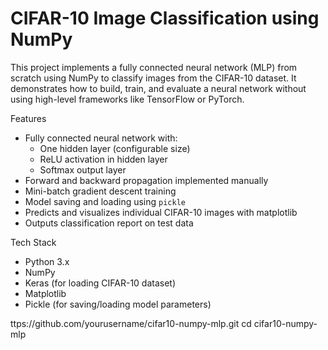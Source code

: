 # CIFAR-10 Image Classification using NumPy

This project implements a fully connected neural network (MLP) from scratch using NumPy to classify images from the CIFAR-10 dataset. It demonstrates how to build, train, and evaluate a neural network without using high-level frameworks like TensorFlow or PyTorch.


Features

- Fully connected neural network with:
  - One hidden layer (configurable size)
  - ReLU activation in hidden layer
  - Softmax output layer
- Forward and backward propagation implemented manually
- Mini-batch gradient descent training
- Model saving and loading using `pickle`
- Predicts and visualizes individual CIFAR-10 images with matplotlib
- Outputs classification report on test data


Tech Stack

- Python 3.x
- NumPy
- Keras (for loading CIFAR-10 dataset)
- Matplotlib
- Pickle (for saving/loading model parameters)

ttps://github.com/yourusername/cifar10-numpy-mlp.git
cd cifar10-numpy-mlp
